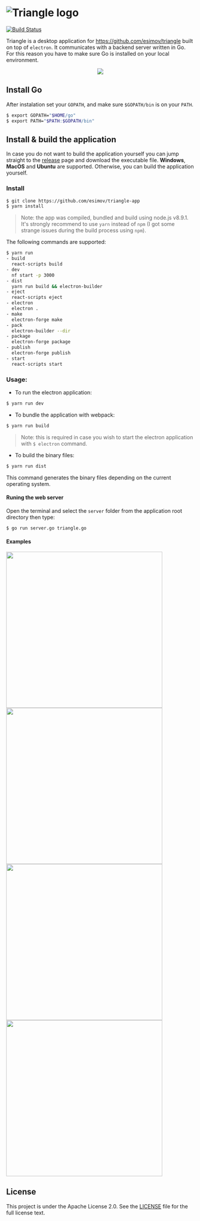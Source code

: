 # ![Triangle logo](https://user-images.githubusercontent.com/883386/32769128-4d9625c6-c923-11e7-9a96-030f2f0efff3.png)

[![Build Status](https://travis-ci.org/esimov/triangle-app.svg?branch=master)](https://travis-ci.org/esimov/triangle-app)

Triangle is a desktop application for https://github.com/esimov/triangle built on top of `electron`. It communicates with a backend server written in Go. For this reason you have to make sure Go is installed on your local environment.

<p align="center">
<img src="https://user-images.githubusercontent.com/883386/34100521-59d39458-e3eb-11e7-8ee5-21b1da7784da.gif"/>
</p>

## Install Go

After instalation set your `GOPATH`, and make sure `$GOPATH/bin` is on your `PATH`.

```bash
$ export GOPATH="$HOME/go"
$ export PATH="$PATH:$GOPATH/bin"
```

## Install & build the application
In case you do not want to build the application yourself you can jump straight to the [release](https://github.com/esimov/triangle-app/releases) page and download the executable file. **Windows**, **MacOS** and **Ubuntu** are supported. Otherwise, you can build the application yourself. 

### Install

```bash
$ git clone https://github.com/esimov/triangle-app
$ yarn install
```
> Note: the app was compiled, bundled and build using node.js v8.9.1. It's strongly recommend to use `yarn` instead of `npm` (I got some strange issues during the build process using `npm`).

The following commands are supported:

```bash
$ yarn run
- build
  react-scripts build
- dev
  nf start -p 3000
- dist
  yarn run build && electron-builder
- eject
  react-scripts eject
- electron
  electron .
- make
  electron-forge make
- pack
  electron-builder --dir
- package
  electron-forge package
- publish
  electron-forge publish
- start
  react-scripts start
```
### Usage:
* To run the electron application:
```bash
$ yarn run dev
```
* To bundle the application with webpack:
```bash
$ yarn run build
```
> Note: this is required in case you wish to start the electron application with `$ electron` command.

* To build the binary files:
```bash
$ yarn run dist
```
This command generates the binary files depending on the current operating system.

#### Runing the web server
Open the terminal and select the `server` folder from the application root directory then type:

```bash
$ go run server.go triangle.go
```

#### Examples

<a href="https://github.com/esimov/triangle/blob/master/output/sample_3.png"><img src="https://github.com/esimov/triangle/blob/master/output/sample_3.png" width=418/></a>
<a href="https://github.com/esimov/triangle/blob/master/output/sample_4.png"><img src="https://github.com/esimov/triangle/blob/master/output/sample_4.png" width=418/></a>
<a href="https://github.com/esimov/triangle/blob/master/output/sample_5.png"><img src="https://github.com/esimov/triangle/blob/master/output/sample_5.png" width=418/></a>
<a href="https://github.com/esimov/triangle/blob/master/output/sample_6.png"><img src="https://github.com/esimov/triangle/blob/master/output/sample_6.png" width=418/></a>

## License

This project is under the Apache License 2.0. See the [LICENSE](https://github.com/esimov/triangle-app/blob/master/LICENSE) file for the full license text. 
